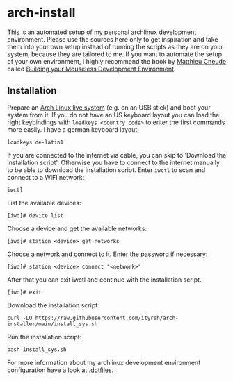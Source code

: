 # arch-install

This is an automated setup of my personal archlinux development environment. Please use the sources here only to get inspiration and take them into your own setup instead of running the scripts as they are on your system, because they are tailored to me. If you want to automate the setup of your own environment, I highly recommend the book by [Matthieu Cneude](https://github.com/Phantas0s) called [Building your Mouseless Development Environment](https://themouseless.dev/).

## Installation

Prepare an [Arch Linux live system](https://archlinux.org/download/) (e.g. on an USB stick) and boot your system from it. If you do not have an US keyboard layout you can load the right keybindings with `loadkeys <country code>` to enter the first commands more easily. I have a german keyboard layout:

    loadkeys de-latin1

If you are connected to the internet via cable, you can skip to 'Download the installation script'. Otherwise you have to connect to the internet manually to be able to download the installation script. Enter `iwctl` to scan and connect to a WiFi network:

    iwctl

List the available devices:

    [iwd]# device list

Choose a device and get the available networks:

    [iwd]# station <device> get-networks

Choose a network and connect to it. Enter the password if necessary:

    [iwd]# station <device> connect "<network>"

After that you can exit iwctl and continue with the installation script.

    [iwd]# exit

Download the installation script:

    curl -LO https://raw.githubusercontent.com/ityreh/arch-installer/main/install_sys.sh

Run the installation script:

    bash install_sys.sh

For more information about my archlinux development environment configuration have a look at [.dotfiles](https://github.com/ityreh/.dotfiles).
